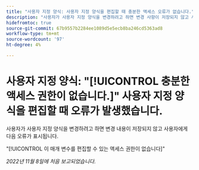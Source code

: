 ```yaml
---
title: "사용자 지정 양식: 사용자 지정 양식을 편집할 때 충분한 액세스 오류가 없습니다."
description: "사용자가 사용자 지정 양식을 변경하려고 하면 변경 사항이 저장되지 않고 사용자에게 오류가 표시됩니다. 이 매개 변수를 편집할 수 있는 충분한 액세스 권한이 없습니다."
hidefromtoc: true
source-git-commit: 67b9557b2284ee1089d5e5ecb8ba246cd5363ad8
workflow-type: tm+mt
source-wordcount: '97'
ht-degree: 4%

---
```



# 사용자 지정 양식: &quot;[!UICONTROL 충분한 액세스 권한이 없습니다.]&quot; 사용자 지정 양식을 편집할 때 오류가 발생했습니다.

사용자가 사용자 지정 양식을 변경하려고 하면 변경 내용이 저장되지 않고 사용자에게 다음 오류가 표시됩니다.

&quot;[!UICONTROL 이 매개 변수를 편집할 수 있는 액세스 권한이 없습니다]&quot;

_2022년 11월 8일에 처음 보고되었습니다._

